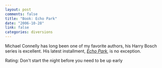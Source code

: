 ```yaml
--- 
layout: post
comments: false
title: "Book: Echo Park"
date: "2006-10-28"
link: false
categories: diversions
---
```

Michael Connelly has long been one of my favorite authors, his Harry Bosch series is excellent. His latest installment, <i><a href="http://www.amazon.com/Park-Harry-Bosch-Michael-Connelly/dp/0316734950/sr=8-1/qid=1162054536/ref=pd_bbs_sr_1/002-8413221-1892010?ie=UTF8&s=books" title="Echo Park">Echo Park</a></i>, is no exception.

Rating: Don't start the night before you need to be up early
